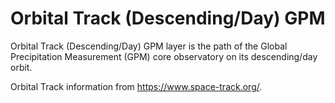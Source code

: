 # Orbital Track (Descending/Day) GPM
Orbital Track (Descending/Day) GPM layer is the path of the Global Precipitation Measurement (GPM) core observatory on its descending/day orbit.

Orbital Track information from <https://www.space-track.org/>.
